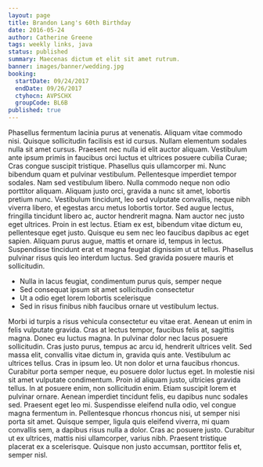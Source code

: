 ```yaml
---
layout: page
title: Brandon Lang's 60th Birthday
date: 2016-05-24
author: Catherine Greene
tags: weekly links, java
status: published
summary: Maecenas dictum et elit sit amet rutrum.
banner: images/banner/wedding.jpg
booking:
  startDate: 09/24/2017
  endDate: 09/26/2017
  ctyhocn: AVPSCHX
  groupCode: BL6B
published: true
---
```

Phasellus fermentum lacinia purus at venenatis. Aliquam vitae commodo nisi. Quisque sollicitudin facilisis est id cursus. Nullam elementum sodales nulla sit amet cursus. Praesent nec nulla id elit auctor aliquam. Vestibulum ante ipsum primis in faucibus orci luctus et ultrices posuere cubilia Curae; Cras congue suscipit tristique. Phasellus quis ullamcorper mi. Nunc bibendum quam et pulvinar vestibulum. Pellentesque imperdiet tempor sodales. Nam sed vestibulum libero. Nulla commodo neque non odio porttitor aliquam. Aliquam justo orci, gravida a nunc sit amet, lobortis pretium nunc. Vestibulum tincidunt, leo sed vulputate convallis, neque nibh viverra libero, et egestas arcu metus lobortis tortor. Sed augue lectus, fringilla tincidunt libero ac, auctor hendrerit magna.
Nam auctor nec justo eget ultrices. Proin in est lectus. Etiam ex est, bibendum vitae dictum eu, pellentesque eget justo. Quisque eu sem nec leo faucibus dapibus ac eget sapien. Aliquam purus augue, mattis et ornare id, tempus in lectus. Suspendisse tincidunt erat et magna feugiat dignissim ut ut tellus. Phasellus pulvinar risus quis leo interdum luctus. Sed gravida posuere mauris et sollicitudin.

* Nulla in lacus feugiat, condimentum purus quis, semper neque
* Sed consequat ipsum sit amet sollicitudin consectetur
* Ut a odio eget lorem lobortis scelerisque
* Sed in risus finibus nibh faucibus ornare ut vestibulum lectus.

Morbi id turpis a risus vehicula consectetur eu vitae erat. Aenean ut enim in felis vulputate gravida. Cras at lectus tempor, faucibus felis at, sagittis magna. Donec eu luctus magna. In pulvinar dolor nec lacus posuere sollicitudin. Cras justo purus, tempus ac arcu id, hendrerit ultrices velit. Sed massa elit, convallis vitae dictum in, gravida quis ante. Vestibulum ac ultrices tellus. Cras in ipsum leo. Ut non dolor et urna faucibus rhoncus. Curabitur porta semper neque, eu posuere dolor luctus eget. In molestie nisi sit amet vulputate condimentum.
Proin id aliquam justo, ultricies gravida tellus. In at posuere enim, non sollicitudin enim. Etiam suscipit lorem et pulvinar ornare. Aenean imperdiet tincidunt felis, eu dapibus nunc sodales sed. Praesent eget leo mi. Suspendisse eleifend nulla odio, vel congue magna fermentum in. Pellentesque rhoncus rhoncus nisi, ut semper nisi porta sit amet. Quisque semper, ligula quis eleifend viverra, mi quam convallis sem, a dapibus risus nulla a dolor. Cras ac posuere justo. Curabitur ut ex ultrices, mattis nisi ullamcorper, varius nibh. Praesent tristique placerat ex a scelerisque. Quisque non justo accumsan, porttitor felis et, semper nisl.
